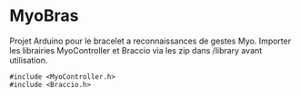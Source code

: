 # MyoBras
Projet Arduino pour le bracelet a reconnaissances de gestes Myo.
Importer les librairies MyoController et Braccio via les zip dans /library avant utilisation.
```
#include <MyoController.h>
#include <Braccio.h>
```
